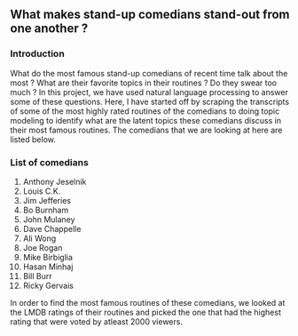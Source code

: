 ## What makes stand-up comedians stand-out from one another ?

### Introduction

What do the most famous stand-up comedians of recent time talk about the most ? What are their favorite topics in their routines ? Do they swear too much ?
In this project, we have used natural language processing to answer some of these questions. Here, I have started off by scraping the transcripts of some of the most highly rated routines of the comedians to doing topic modeling to identify what are the latent topics these comedians discuss in their most famous routines. The comedians that we are looking at here are listed below.

### List of comedians

1. Anthony Jeselnik	
2. Louis C.K.	
3. Jim Jefferies	
4. Bo Burnham	
5. John Mulaney	
6. Dave Chappelle	
7. Ali Wong	
8. Joe Rogan	
9. Mike Birbiglia	
10. Hasan Minhaj	
11. Bill Burr	
12. Ricky Gervais	

In order to find the most famous routines of these comedians, we looked at the LMDB ratings of their routines and picked the one that had the highest rating that were voted by atleast 2000 viewers.

